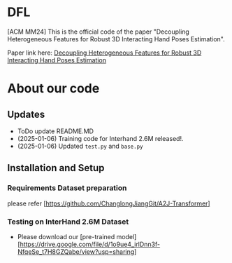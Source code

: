 # DFL
[ACM MM24] This is the official code of the paper "Decoupling Heterogeneous Features for Robust 3D Interacting Hand Poses Estimation".

Paper link here: [Decoupling Heterogeneous Features for Robust 3D Interacting Hand Poses Estimation](https://dl.acm.org/doi/10.1145/3664647.3681068)

# About our code 

## Updates 
* ToDo update README.MD
* (2025-01-06) Training code  for Interhand 2.6M released!.
* (2025-01-06) Updated `test.py` and `base.py`


## Installation and Setup
### Requirements Dataset preparation
please refer [https://github.com/ChanglongJiangGit/A2J-Transformer]


### Testing on InterHand 2.6M Dataset
* Please download our [pre-trained model][https://drive.google.com/file/d/1o9ue4_irlDnn3f-NfqeSe_t7H8GZQabe/view?usp=sharing]


